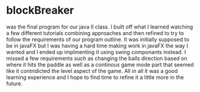 # blockBreaker
was the final program for our java II class. I built off what I learned watching a few different tutorials combining approaches and then refined to try to follow the requirements of our program outline. It was initially supposed to be in javaFX but I was having a hard time making work in javaFX the way I wanted and I ended up implmenting it using swing componants instead. I missed a few requirements such as changing the balls direction based on where it hits the paddle as well as a continous game mode part that seemed like it contridicted the level aspect of the game. All in all it was a good learning experience and I hope to find time to refine it a little more in the future.
